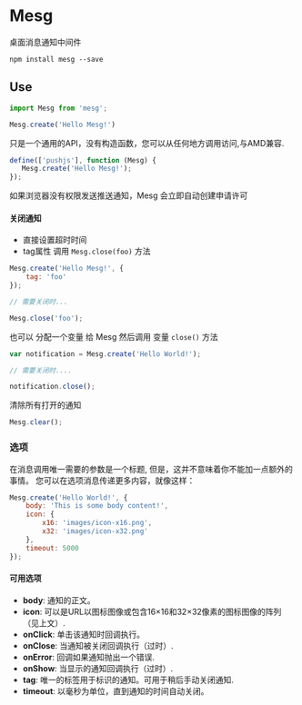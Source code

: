 # Mesg 

桌面消息通知中间件


```
npm install mesg --save
```

## Use



```javascript
import Mesg from 'mesg';
```

```javascript
Mesg.create('Hello Mesg!')
```

只是一个通用的API，没有构造函数，您可以从任何地方调用访问,与AMD兼容.

```javascript
define(['pushjs'], function (Mesg) {
   Mesg.create('Hello Mesg!');
});
```

如果浏览器没有权限发送推送通知，Mesg 会立即自动创建申请许可

#### 关闭通知
 
- 直接设置超时时间
- tag属性 调用 `Mesg.close(foo)` 方法

```javascript
Mesg.create('Hello Mesg!', {
    tag: 'foo'
});

// 需要关闭时...

Mesg.close('foo');
```

也可以 分配一个变量 给 Mesg  然后调用 变量 `close()` 方法

```javascript
var notification = Mesg.create('Hello World!');

// 需要关闭时....

notification.close();
```

清除所有打开的通知

```javascript
Mesg.clear();
```

### 选项 

在消息调用唯一需要的参数是一个标题,
但是，这并不意味着你不能加一点额外的事情。
您可以在选项消息传递更多内容，就像这样：

```javascript
Mesg.create('Hello World!', {
    body: 'This is some body content!',
    icon: {
        x16: 'images/icon-x16.png',
        x32: 'images/icon-x32.png'
    },
    timeout: 5000
});
```

#### 可用选项 

* __body__: 通知的正文。
* __icon__: 可以是URL以图标图像或包含16×16和32×32像素的图标图像的阵列（见上文）.
* __onClick__: 单击该通知时回调执行。
* __onClose__: 当通知被关闭回调执行（过时）.
* __onError__: 回调如果通知抛出一个错误.
* __onShow__: 当显示的通知回调执行（过时）.
* __tag__: 唯一的标签用于标识的通知。可用于稍后手动关闭通知.
* __timeout__: 以毫秒为单位，直到通知的时间自动关闭。

